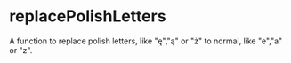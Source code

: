 # replacePolishLetters
A function to replace polish letters, like "ę","ą" or "ż" to normal, like "e","a" or "z".
